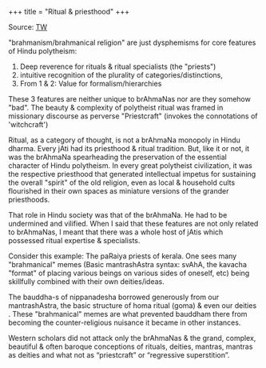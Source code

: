 +++
title = "Ritual & priesthood"
+++

Source: [TW](https://x.com/GhorAngirasa/status/1032664565056589824)

"brahmanism/brahmanical religion" are just dysphemisms for core features of Hindu polytheism:

1. Deep reverence for rituals & ritual specialists (the "priests") 
2. intuitive recognition of the plurality of categories/distinctions, 
3. From 1 & 2: Value for formalism/hierarchies

These 3 features are neither unique to brAhmaNas nor are they somehow "bad". The beauty & complexity of polytheist ritual was framed in missionary discourse as perverse "Priestcraft" (invokes the connotations of 'witchcraft')

Ritual, as a category of thought, is not a brAhmaNa monopoly in Hindu dharma. Every jAti had its priesthood & ritual tradition. But, like it or not, it was the brAhmaNa spearheading the preservation of the essential character of Hindu polytheism. In every great polytheist civilization, it was the respective priesthood that generated intellectual impetus for sustaining the overall "spirit" of the old religion, even as local & household cults flourished in their own spaces as miniature versions of the grander priesthoods.

That role in Hindu society was that of the brAhmaNa. He had to be undermined and vilified. When I said that these features are not only related to brAhmaNas, I meant that there was a whole host of jAtis which possessed ritual expertise & specialists.

Consider this example: The paRaiya priests of kerala. One sees many "brahmanical" memes (Basic mantrashAstra syntax: svAhA, the kavacha "format" of placing various beings on various sides of oneself, etc) being skillfully combined with their own deities/ideas.

The bauddha-s of nippanadesha borrowed generously from our mantrashAstra, the basic structure of homa ritual (goma) & even our deities . These "brahmanical" memes are what prevented bauddham there from becoming the counter-religious nuisance it became in other instances.

Western scholars did not attack only the brAhmaNas & the grand, complex, beautiful & often baroque conceptions of rituals, deities, mantras, mantras as deities and what not as “priestcraft” or “regressive superstition”.
